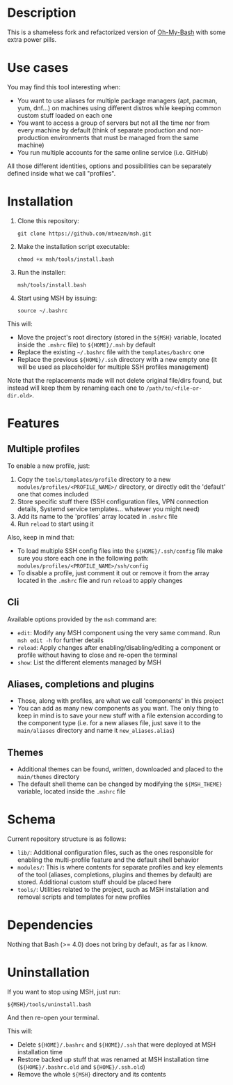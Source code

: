 # Description

This is a shameless fork and refactorized version of [Oh-My-Bash](https://github.com/ohmybash/oh-my-bash) with some extra power pills.

# Use cases

You may find this tool interesting when:

- You want to use aliases for multiple package managers (apt, pacman, yum, dnf...) on machines using different distros while keeping common custom stuff loaded on each one
- You want to access a group of servers but not all the time nor from every machine by default (think of separate production and non-production environments that must be managed from the same machine)
- You run multiple accounts for the same online service (i.e. GitHub)

All those different identities, options and possibilities can be separately defined inside what we call "profiles".

# Installation

1. Clone this repository:

   ```
   git clone https://github.com/mtnezm/msh.git
   ```

2. Make the installation script executable:

   ```
   chmod +x msh/tools/install.bash
   ```

3. Run the installer:

   ```
   msh/tools/install.bash
   ```

4. Start using MSH by issuing:

   ```
   source ~/.bashrc
   ```

This will:

- Move the project's root directory (stored in the `${MSH}` variable, located inside the `.mshrc` file) to `${HOME}/.msh` by default
- Replace the existing `~/.bashrc` file with the `templates/bashrc` one
- Replace the previous `${HOME}/.ssh` directory with a new empty one (it will be used as placeholder for multiple SSH profiles management)

Note that the replacements made will not delete original file/dirs found, but instead will keep them by renaming each one to `/path/to/<file-or-dir.old>`.

# Features

## Multiple profiles

To enable a new profile, just:

1. Copy the `tools/templates/profile` directory to a new `modules/profiles/<PROFILE_NAME>/` directory, or directly edit the 'default' one that comes included
2. Store specific stuff there (SSH configuration files, VPN connection details, Systemd service templates... whatever you might need)
3. Add its name to the 'profiles' array located in `.mshrc` file
4. Run `reload` to start using it

Also, keep in mind that:

- To load multiple SSH config files into the `${HOME}/.ssh/config` file make sure you store each one in the following path: `modules/profiles/<PROFILE_NAME>/ssh/config`
- To disable a profile, just comment it out or remove it from the array located in the `.mshrc` file and run `reload` to apply changes

## Cli

Available options provided by the `msh` command are:

- `edit`: Modify any MSH component using the very same command. Run `msh edit -h` for further details
- `reload`: Apply changes after enabling/disabling/editing a component or profile without having to close and re-open the terminal
- `show`: List the different elements managed by MSH

## Aliases, completions and plugins

- Those, along with profiles, are what we call 'components' in this project
- You can add as many new components as you want. The only thing to keep in mind is to save your new stuff with a file extension according to the component type (i.e. for a new aliases file, just save it to the `main/aliases` directory and name it `new_aliases.alias`)

## Themes

- Additional themes can be found, written, downloaded and placed to the `main/themes` directory
- The default shell theme can be changed by modifying the `${MSH_THEME}` variable, located inside the `.mshrc` file

# Schema

Current repository structure is as follows:

- `lib/`: Additional configuration files, such as the ones responsible for enabling the multi-profile feature and the default shell behavior
- `modules/`: This is where contents for separate profiles and key elements of the tool (aliases, completions, plugins and themes by default) are stored. Additional custom stuff should be placed here
- `tools/`: Utilities related to the project, such as MSH installation and removal scripts and templates for new profiles

# Dependencies

Nothing that Bash (>= 4.0) does not bring by default, as far as I know.

# Uninstallation

If you want to stop using MSH, just run:

```
${MSH}/tools/uninstall.bash
```

And then re-open your terminal.

This will:

- Delete `${HOME}/.bashrc` and `${HOME}/.ssh` that were deployed at MSH installation time
- Restore backed up stuff that was renamed at MSH installation time (`${HOME}/.bashrc.old` and `${HOME}/.ssh.old`)
- Remove the whole `${MSH}` directory and its contents
